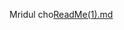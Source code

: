 Mridul cho[ReadMe(1).md](https://github.com/mridulchourasiya/mridulchourasiya/files/11191899/ReadMe.1.md)

